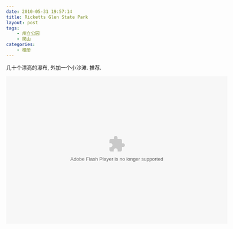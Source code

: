 ```yaml
---
date: 2010-05-31 19:57:14
title: Ricketts Glen State Park
layout: post
tags:
    - 州立公园
    - 爬山
categories:
    - 相册
---
```

几十个漂亮的瀑布, 外加一个小沙滩. 推荐.

<embed type="application/x-shockwave-flash" src="https://picasaweb.google.com/s/c/bin/slideshow.swf" width="600" height="400" flashvars="host=picasaweb.google.com&noautoplay=1&hl=en_US&feat=flashalbum&RGB=0x000000&feed=https%3A%2F%2Fpicasaweb.google.com%2Fdata%2Ffeed%2Fapi%2Fuser%2Fztpala%2Falbumid%2F5478395585576577137%3Falt%3Drss%26kind%3Dphoto%26hl%3Den_US" pluginspage="http://www.macromedia.com/go/getflashplayer"></embed>